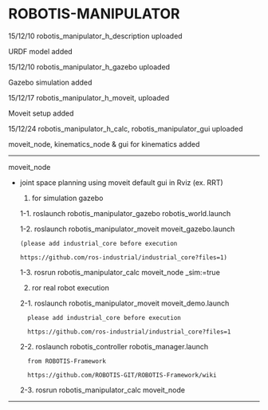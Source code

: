 # ROBOTIS-MANIPULATOR

15/12/10 robotis_manipulator_h_description  uploaded


  URDF model added
  

15/12/10 robotis_manipulator_h_gazebo   uploaded 


  Gazebo simulation added


15/12/17 robotis_manipulator_h_moveit, uploaded


  Moveit setup added


15/12/24 robotis_manipulator_h_calc, robotis_manipulator_gui uploaded


  moveit_node, kinematics_node & gui for kinematics added
         
         
-------------------------------------------------------------------------------
moveit_node


  - joint space planning using moveit default gui in Rviz (ex. RRT)


    1. for simulation gazebo

      1-1. roslaunch robotis_manipulator_gazebo robotis_world.launch
  
      1-2. roslaunch robotis_manipulator_moveit moveit_gazebo.launch
  

        (please add industrial_core before execution 
    
        https://github.com/ros-industrial/industrial_core?files=1)
    
    
      1-3. rosrun robotis_manipulator_calc moveit_node _sim:=true
  

    2. ror real robot execution
  
      2-1. roslaunch robotis_manipulator_moveit moveit_demo.launch 


          please add industrial_core before execution 
    
          https://github.com/ros-industrial/industrial_core?files=1


      2-2. roslaunch robotis_controller robotis_manager.launch
  

          from ROBOTIS-Framework  
  
          https://github.com/ROBOTIS-GIT/ROBOTIS-Framework/wiki

  
      2-3. rosrun robotis_manipulator_calc moveit_node
-------------------------------------------------------------------------------

